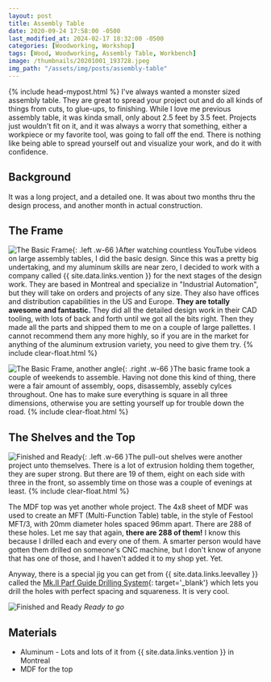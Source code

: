 ```yaml
---
layout: post
title: Assembly Table
date: 2020-09-24 17:58:00 -0500
last_modified_at: 2024-02-17 18:32:00 -0500
categories: [Woodworking, Workshop]
tags: [Wood, Woodworking, Assembly Table, Workbench]
image: /thumbnails/20201001_193728.jpeg
img_path: "/assets/img/posts/assembly-table"
---
```

{% include head-mypost.html %}
I've always wanted a monster sized assembly table.  They are great to spread your project out and do all kinds of things from cuts, to glue-ups, to finishing.  While I love me previous assembly table, it was kinda small, only about 2.5 feet by 3.5 feet.  Projects just wouldn't fit on it, and it was always a worry that something, either a workpiece or my favorite tool, was going to fall off the end.  There is nothing like being able to spread yourself out and visualize your work, and do it with confidence.

## Background

It was a long project, and a detailed one.  It was about two months thru the design process, and another month in actual construction.  

## The Frame

![The Basic Frame][Frame 1]{: .left .w-66 }After watching countless YouTube videos on large assembly tables, I did the basic design.  Since this was a pretty big undertaking, and my aluminum skills are near zero, I decided to work with a company called {{ site.data.links.vention }} for the next stages of the design work.  They are based in Montreal and specialize in "Industrial Automation", but they will take on orders and projects of any size. They also have offices and distribution capabilities in the US and Europe.  **They are totally awesome and fantastic.**  They did all the detailed design work in their CAD tooling, with lots of back and forth until we got all the bits right.  Then they made all the parts and shipped them to me on a couple of large pallettes.  I cannot recommend them any more highly, so if you are in the market for anything of the aluminum extrusion variety, you need to give them try.
{% include clear-float.html %}

![The Basic Frame, another angle][Frame 2]{: .right .w-66 }The basic frame took a couple of weekends to assemble.  Having not done this kind of thing, there were a fair amount of assembly, oops, disassembly, assebly cylces throughout.  One has to make sure everything is square in all three dimensions, otherwise you are setting yourself up for trouble down the road.
{% include clear-float.html %}

## The Shelves and the Top

![Finished and Ready][Finished 1]{: .left .w-66 }The pull-out shelves were another project unto themselves.  There is a lot of extrusion holding them together, they are super strong.  But there are 19 of them, eight on each side with three in the front, so assembly time on those was a couple of evenings at least.
{% include clear-float.html %}

The MDF top was yet another whole project.  The 4x8 sheet of MDF was used to create an MFT (Multi-Function Table) table, in the style of Festool MFT/3, with 20mm diameter holes spaced 96mm apart.  There are 288 of these holes.  Let me say that again, **there are 288 of them!**  I know this because I drilled each and every one of them.  A smarter person would have gotten them drilled on someone's CNC machine, but I don't know of anyone that has one of those, and I haven't added it to my shop yet.  Yet.  

Anyway, there is a special jig you can get from {{ site.data.links.leevalley }} called the [Mk.II Parf Guide Drilling System](https://www.leevalley.com/en-ca/shop/tools/jigs-guides-and-fixtures/110468-mk-ii-parf-guide-drilling-system?item=58B3996){: target='_blank'} which lets you drill the holes with perfect spacing and squareness.  It is very cool.

![Finished and Ready][Finished 2]
_Ready to go_

## Materials

- Aluminum - Lots and lots of it from {{ site.data.links.vention }} in Montreal
- MDF for the top
  
[Frame 1]: 20200908_213627.jpeg
[Frame 2]: 20200908_213651.jpeg
[Finished 1]: 20201001_193728.jpeg
[Finished 2]: 20201001_194851.jpeg
